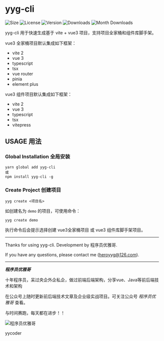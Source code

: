 # yyg-cli

![Size](https://img.shields.io/bundlephobia/min/yyg-cli?style=flat-square)
![License](https://img.shields.io/npm/l/yyg-cli?style=flat-square)
![Version](https://img.shields.io/npm/v/yyg-cli?style=flat-square)
![Downloads](https://img.shields.io/npm/dt/yyg-cli?style=flat-square)
![Month Downloads](https://img.shields.io/npm/dm/yyg-cli?style=flat-square)

yyg-cli 用于快速生成基于 vite + vue3 项目，支持项目全家桶和组件库脚手架。

vue3 全家桶项目默认集成如下框架：

- vite 2
- vue 3
- typescript
- tsx
- vue router
- pinia
- element plus

vue3 组件项目默认集成如下框架：

- vite 2
- vue 3
- typescript
- tsx
- vitepress

## USAGE 用法

### Global Installation 全局安装

```shell
yarn global add yyg-cli
或
npm install yyg-cli -g
```

### Create Project 创建项目

```shell
yyg create <项目名>
```
如创建名为 `demo` 的项目，可使用命令：
```shell
yyg create demo
```

执行命令后会提示选择创建 vue3全家桶项目 或 vue3 组件库脚手架项目。

---
Thanks for using yyg-cli. Development by 程序员优雅哥.

If you have any questions, please contact me (heroyyg@126.com).

---
***程序员优雅哥***

十年程序员，呆过央企外企私企，做过前端后端架构，分享vue、Java等前后端技术和架构

在公众号上随时更新前后端技术文章及企业级实战项目。可关注公众号 *程序员优雅哥* 查看。

与时间赛跑，每天都在进步！！

<img src="https://tva1.sinaimg.cn/large/e6c9d24egy1h5anivz6cmj20ca0c6dgm.jpg" alt="程序员优雅哥" style="max-width: 150px" />

yycoder

